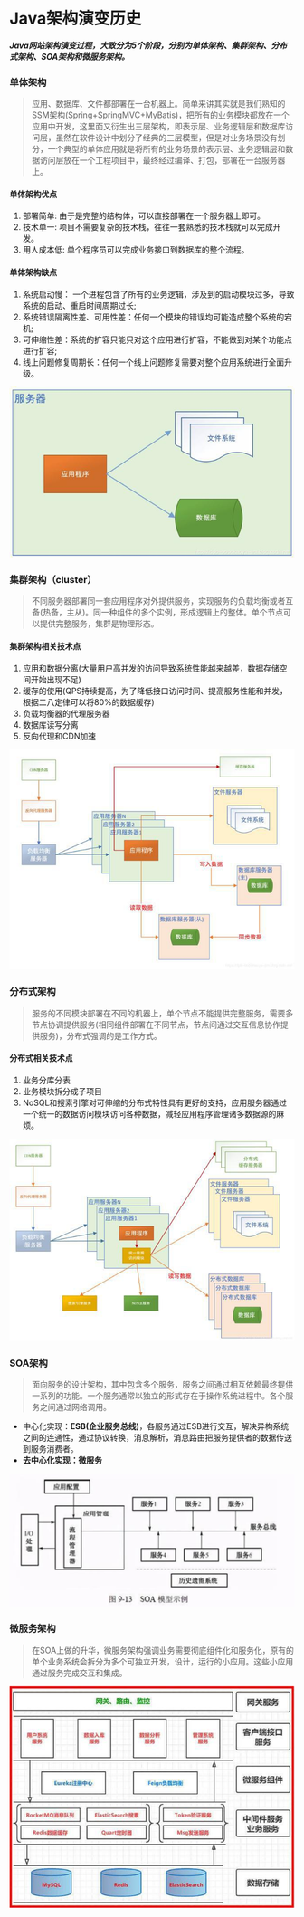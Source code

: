 # Java架构演变历史


***Java网站架构演变过程，大致分为5个阶段，分别为单体架构、集群架构、分布式架构、SOA架构和微服务架构。***

### 单体架构
> 应用、数据库、文件都部署在一台机器上。简单来讲其实就是我们熟知的SSM架构(Spring+SpringMVC+MyBatis)，把所有的业务模块都放在一个应用中开发，这里面又衍生出三层架构，即表示层、业务逻辑层和数据库访问层，虽然在软件设计中划分了经典的三层模型，但是对业务场景没有划分，一个典型的单体应用就是将所有的业务场景的表示层、业务逻辑层和数据访问层放在一个工程项目中，最终经过编译、打包，部署在一台服务器上。

#### 单体架构优点
1. 部署简单: 由于是完整的结构体，可以直接部署在一个服务器上即可。
2. 技术单一: 项目不需要复杂的技术栈，往往一套熟悉的技术栈就可以完成开发。
3. 用人成本低: 单个程序员可以完成业务接口到数据库的整个流程。

#### 单体架构缺点
1. 系统启动慢： 一个进程包含了所有的业务逻辑，涉及到的启动模块过多，导致系统的启动、重启时间周期过长;
2. 系统错误隔离性差、可用性差：任何一个模块的错误均可能造成整个系统的宕机;
3. 可伸缩性差：系统的扩容只能只对这个应用进行扩容，不能做到对某个功能点进行扩容;
4. 线上问题修复周期长：任何一个线上问题修复需要对整个应用系统进行全面升级。

![单体架构](/images/archHistory/single.jpg)

### 集群架构（cluster）
> 不同服务器部署同一套应用程序对外提供服务，实现服务的负载均衡或者互备(热备，主从)。同一种组件的多个实例，形成逻辑上的整体。单个节点可以提供完整服务，集群是物理形态。

#### 集群架构相关技术点
1. 应用和数据分离(大量用户高并发的访问导致系统性能越来越差，数据存储空间开始出现不足)
2. 缓存的使用(QPS持续提高，为了降低接口访问时间、提高服务性能和并发，根据二八定律可以将80%的数据缓存)
3. 负载均衡器的代理服务器
4. 数据库读写分离
5. 反向代理和CDN加速

![集群架构](/images/archHistory/cluster.jpg)

### 分布式架构
> 服务的不同模块部署在不同的机器上，单个节点不能提供完整服务，需要多节点协调提供服务(相同组件部署在不同节点，节点间通过交互信息协作提供服务)，分布式强调的是工作方式。

#### 分布式相关技术点
1. 业务分库分表
2. 业务模块拆分成子项目
3. NoSQL和搜索引擎对可伸缩的分布式特性具有更好的支持，应用服务器通过一个统一的数据访问模块访问各种数据，减轻应用程序管理诸多数据源的麻烦。

![分布式架构](/images/archHistory/distributed.jpg)

### SOA架构
> 面向服务的设计架构，其中包含多个服务，服务之间通过相互依赖最终提供一系列的功能。一个服务通常以独立的形式存在于操作系统进程中。各个服务之间通过网络调用。

* 中心化实现：**ESB(企业服务总线)**，各服务通过ESB进行交互，解决异构系统之间的连通性，通过协议转换，消息解析，消息路由把服务提供者的数据传送到服务消费者。
* **去中心化实现：微服务**

![SOA架构](/images/archHistory/soa.png)

### 微服务架构
> 在SOA上做的升华，微服务架构强调业务需要彻底组件化和服务化，原有的单个业务系统会拆分为多个可独立开发，设计，运行的小应用。这些小应用通过服务完成交互和集成。

![微服务架构](/images/archHistory/microservice.jpg)

